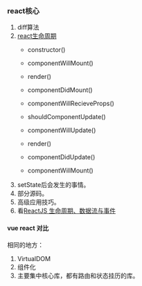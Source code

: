 ### react核心

1. diff算法
2. [react生命周期](https://facebook.github.io/react/docs/react-component.html)
    * constructor()
    * componentWillMount()
    * render()
    * componentDidMount()

    * componentWillRecieveProps()
    * shouldComponentUpdate()
    * componentWillUpdate()
    * render()
    * componentDidUpdate()

    * componentWillMount()
3. setState后会发生的事情。
4. 部分源码。
5. 高级应用技巧。
6. 看[ReactJS 生命周期、数据流与事件](http://www.codeceo.com/article/reactjs-life-circle-event.html)

#### vue react 对比

相同的地方：

1. VirtualDOM
2. 组件化
3. 主要集中核心库，都有路由和状态挂历的库。
